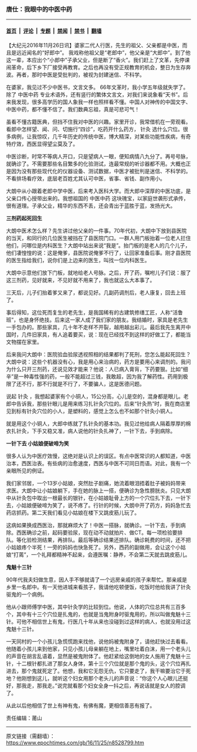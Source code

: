 ### 唐仕：我眼中的中医中药

---

#### [首页](../../../..?n8528799) &nbsp;|&nbsp; [评论](../../../../../epoch-comment?n8528799) &nbsp;|&nbsp; [专题](../../../../../epoch-special?n8528799) &nbsp;|&nbsp; [禁闻](../../../../../epoch-news?n8528799) &nbsp;|&nbsp; [禁书](../../../../../books?n8528799) &nbsp;|&nbsp; [翻墙](https://github.com/gfw-breaker/nogfw/blob/master/README.md?n8528799)


<div class="post_content" id="artbody" itemprop="articleBody">
 <!-- article content begin -->
 <p>
  【大纪元2016年11月26日讯】婆家二代人行医，先生的祖父、父亲都是中医，而且是远近闻名的“好郎中”。 我戏称他祖父是“老郎中”，他父亲是“大郎中”。到了他这一辈，本应出个“小郎中”子承父业，但是断了“香火”。我们赶上了文革，先停课闹革命，后下乡下厂接受再教育。之后也再没有受正规教育的机会，整日为生存奔波。再者，那时中医是受批判的，被视为封建迷信、不科学。
 </p>
 <p>
  在婆家，我见过不少中医书，文言文多。 66年文革时，我小学五年级就失学了。除了
  <ok href="https://www.epochtimes.com/gb/tag/%E4%B8%AD%E5%8C%BB%E4%B8%AD%E8%8D%AF.html">
   中医中药
  </ok>
  专业术语外，还有竖行的繁体文言文，对我们来说象看“天书”。后来我发现，很多高学历的国人象我一样也照样看不懂。中国人对神传的中国文字、中医中药，都不懂不信了。我们数典忘祖，真是可悲可气！
 </p>
 <p>
  虽看不懂古籍医典，但挡不住我对中医的兴趣。家里开诊，我常借机在一旁观看。看郎中怎样望、闻、问、切施行“四诊”，吃药开什么药方，
  <ok href="https://www.epochtimes.com/gb/tag/%E9%92%88%E7%81%B8.html">
   针灸
  </ok>
  选什么穴位。很多病例，让我惊叹，几千年历史的传统中医，博大精深，对某些功能性疾病，有奇特疗效，西医显得望尘莫及了。
 </p>
 <p>
  中医诊断，时常不等病人开口，只是望病人一眼，便知病情八九分了。再号号脉，就确诊了。不需要那些名目繁多的化验测试，连最常规的听诊器都不用。大概也正是因为没有那些现代化的仪器设备、测试数据，中医才被批判是迷信、不科学的。不看排场看疗效，底层老百姓尤其认可中医，省事、省钱、副作用小。
 </p>
 <p>
  大朗中从小跟着老郎中学中医，后来考入医科大学。而大郎中深厚的中医功底，是父亲口传心授带出来的。我想祖国的
  <ok href="https://www.epochtimes.com/gb/tag/%E4%B8%AD%E5%8C%BB%E4%B8%AD%E8%8D%AF.html">
   中医中药
  </ok>
  这块瑰宝，以家庭世袭形式承传，很有道理。子承父业，精华的东西不丢，还会青出于蓝胜于蓝，发扬光大。
 </p>
 <p>
  <strong>
   三剂药起死回生
  </strong>
 </p>
 <p>
  大朗中医术怎么样？先生讲过他父亲的一件事。70年代初，大朗中下放到县医院的当天，和同行的几位医生被挡在了县医院门口。一群人用门板抬着一位老人拦住他们，问哪位是内科医生？大朗中站出来说“我是”。抬门板的是老人的几个儿子，他们凄惶惶的说：这是俺爹，县医院说俺爹不行了，让回家准备后事。刚才县医院的医生指给我们，说你们是上边来的医生，叫找一位内科医生。
 </p>
 <p>
  大朗中示意他们放下门板，就地给老人号脉。之后，开了药，嘱咐儿子们说：服了这三剂药，见好就来，不见好就不用来了，我也就这么大本事了。
 </p>
 <p>
  三天后，儿子们抬着爹又来了，都说见好。几副药调剂后，老人康复，回去上班了。
 </p>
 <p>
  事后得知，这位死而复生的老先生，是我国稀有的古建筑修缮工匠，人称“活鲁班”，也是身怀绝技。后来这一家人成了我们家的朋友。我结婚时，家具是老先生一手包办的。那些家具，几十年不走样不开裂，越用越出彩儿。最后我先生离开中国时，几件旧家具，有人追着要买，说：现在已经找不到这样的好做工了，都能当文物摆在家里。
 </p>
 <p>
  后来我问大朗中：医院验血验尿透视照相的结果都判了死刑，您怎么能起死回生？大朗中说：这些个机器没有心，我是用心来治病的，药方是要用心来调剂的。我问为什么只开三剂药，还说见效才能来？他说：人已病入膏肓，下药要狠。比如“细辛”是一种毒性强的药，一般不能超过三钱，我敢超，因为我了解药性。药用到极限了还不行，那不行就是不行了，不要骗人，这是医德问题。
 </p>
 <p>
  说起
  <ok href="https://www.epochtimes.com/gb/tag/%E9%92%88%E7%81%B8.html">
   针灸
  </ok>
  ，我想起婆家有个小铜人，15公分高，心儿是空的，混身都是眼儿。老郎中告诉我，那些针眼儿是用来练习扎针灸穴位的。后来“针灸热”时，我在商店里见到标有针灸穴位的小人，是塑料的，感觉上怎么也不如那个针灸小铜人。
 </p>
 <p>
  就是用这个小铜人，大郎中练就了扎针灸的基本功。我见过他给病人隔着厚厚的棉衣扎针灸，下手又稳又准，病人说他的针灸扎神了，一针下去，手到病除。
 </p>
 <p>
  <strong>
   一针下去 小姑娘便破啼为笑
   <br/>
  </strong>
 </p>
 <p>
  很多人认为中医疗效慢，这绝对是认识上的误区。有点中医常识的人都知道，中医治本，西医治表。有些病的治愈速度，西医与中医不可同日而语。对此，我有一个亲眼所见的例证。
 </p>
 <p>
  我们家邻居，一个13岁小姑娘，突然肚子剧痛，她流着眼泪捂着肚子被妈妈带来求医。大朗中让小姑娘躺下，手在她的脉上一搭，便确诊为急性膀胱炎。只见大朗中从针灸包中取出一根最长的银针，在小姑娘耻骨上方的一个穴位扎下去，一针下去，小姑娘便破啼为笑了，说不疼了。行针的时候，大朗中开了药方，妈妈急忙去药店抓药。第二天我们看见小姑娘在楼下又跳皮筋儿玩了。
 </p>
 <p>
  这病如果换成西医治，那就麻烦大了！中医一搭脉，就确诊。一针下去，手到病除。西医确诊之前，起码要验尿，现在动不动就拍片、做CT。每一项检验要排队。等化验检测结果，再排队。最后等确诊结果还排队。确诊耗费的时间，还不把小姑娘疼个半死！一旁的妈妈也快急死了。另外，西药的副做用，会让这个小姑娘“打蔫”，一个礼拜都精神不起来，会遵医嘱：静养，不会第二天就去跳皮筋儿。
 </p>
 <p>
  <strong>
   鬼魅十三针
  </strong>
 </p>
 <p>
  90年代我夫妇做生意，因人手不够就请了一个远房亲戚的孩子来帮忙。那亲戚是乡里一名郎中。有一天他进城来看孩子，我请他吃顿便饭，吃饭时他给我讲了针灸驱鬼的一个病例。
 </p>
 <p>
  他从小跟师傅学中医，其中针灸学的比较到位。他说，人体的穴位总共有三百多个，其中有十三个穴位是扎鬼的，也就是当鬼附身时驱鬼用的，所以叫做鬼魅十三针。可他不相信世上有鬼，行医几十年从来也没碰到过这样的病人，也就没用过这鬼魅十三针。
 </p>
 <p>
  一天同村的一个小孩儿急慌慌跑来找他，说他妈被鬼附身了，请他赶快过去看看。他随着小孩儿来到他家，只见小孩儿母亲躺在地上，嘴里吐着白沫，用一个老头儿的声音在胡言乱语着，显然是被鬼附体了。他赶紧给这倒地的女人施用了鬼魅十三针，十二根针都扎进了那女人身体，第十三个穴位就是那个鬼的头，这个穴位再扎进去，那个鬼就死定了。他想，我和它无怨无仇，它只要走了，我干嘛要治它于死地？他刚想到这儿，就听这个妇女用那个老头儿的声音说：“你这个人心眼儿还挺好，那我走，那我走。”说完就看那个妇女全身一抖之后，再说话就是女人的腔调了。
 </p>
 <p>
  从此以后他相信了世上有神有鬼，有佛有魔，更相信善恶有报了。
 </p>
 <p>
  责任编辑：莆山
 </p>
 <p>
 </p>
 <p>
 </p>
 <p>
 </p>
 <!-- article content end -->
 <div id="below_article_ad">
 </div>
</div>


---

原文链接（需翻墙）：https://www.epochtimes.com/gb/16/11/25/n8528799.htm